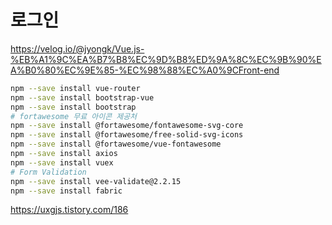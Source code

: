 # 로그인

<https://velog.io/@jyongk/Vue.js-%EB%A1%9C%EA%B7%B8%EC%9D%B8%ED%9A%8C%EC%9B%90%EA%B0%80%EC%9E%85-%EC%98%88%EC%A0%9CFront-end>

```bash
npm --save install vue-router
npm --save install bootstrap-vue
npm --save install bootstrap
# fortawesome 무료 아이콘 제공처
npm --save install @fortawesome/fontawesome-svg-core
npm --save install @fortawesome/free-solid-svg-icons
npm --save install @fortawesome/vue-fontawesome
npm --save install axios
npm --save install vuex
# Form Validation
npm --save install vee-validate@2.2.15
npm --save install fabric
```

<https://uxgjs.tistory.com/186>